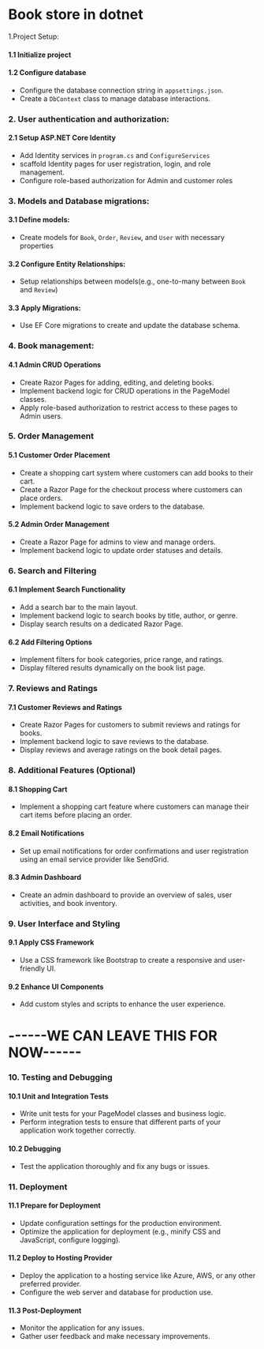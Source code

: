 
# Book store in dotnet 

1.Project Setup:
#### 1.1 Initialize project 
#### 1.2 Configure database
- Configure the database connection string in `appsettings.json`.
- Create a `DbContext` class to manage database interactions.
### 2. User authentication and authorization: 
#### 2.1 Setup ASP.NET Core Identity
- Add Identity services in `program.cs` and `ConfigureServices`
- scaffold Identity pages for user registration, login, and role management.
- Configure role-based authorization for Admin and customer roles
### 3. Models and Database migrations:
#### 3.1 Define models: 
- Create models for `Book`, `Order`, `Review`, and `User` with necessary properties 
#### 3.2 Configure Entity Relationships:
- Setup relationships between models(e.g., one-to-many between `Book` and `Review`)
#### 3.3 Apply Migrations:
- Use EF Core migrations to create and update the database schema.
### 4. Book management:
#### 4.1 Admin CRUD Operations
- Create Razor Pages for adding, editing, and deleting books.
- Implement backend logic for CRUD operations in the PageModel classes.
- Apply role-based authorization to restrict access to these pages to Admin users.
### 5. Order Management

#### 5.1 Customer Order Placement

- Create a shopping cart system where customers can add books to their cart.
- Create a Razor Page for the checkout process where customers can place orders.
- Implement backend logic to save orders to the database.
#### 5.2 Admin Order Management

- Create a Razor Page for admins to view and manage orders.
- Implement backend logic to update order statuses and details.
### 6. Search and Filtering

#### 6.1 Implement Search Functionality

- Add a search bar to the main layout.
- Implement backend logic to search books by title, author, or genre.
- Display search results on a dedicated Razor Page.

#### 6.2 Add Filtering Options

- Implement filters for book categories, price range, and ratings.
- Display filtered results dynamically on the book list page.

### 7. Reviews and Ratings

#### 7.1 Customer Reviews and Ratings

- Create Razor Pages for customers to submit reviews and ratings for books.
- Implement backend logic to save reviews to the database.
- Display reviews and average ratings on the book detail pages.

### 8. Additional Features (Optional)

#### 8.1 Shopping Cart

- Implement a shopping cart feature where customers can manage their cart items before placing an order.

#### 8.2 Email Notifications

- Set up email notifications for order confirmations and user registration using an email service provider like SendGrid.

#### 8.3 Admin Dashboard

- Create an admin dashboard to provide an overview of sales, user activities, and book inventory.

### 9. User Interface and Styling

#### 9.1 Apply CSS Framework

- Use a CSS framework like Bootstrap to create a responsive and user-friendly UI.

#### 9.2 Enhance UI Components

- Add custom styles and scripts to enhance the user experience.

#  ------WE CAN LEAVE THIS FOR NOW------

### 10. Testing and Debugging

#### 10.1 Unit and Integration Tests

- Write unit tests for your PageModel classes and business logic.
- Perform integration tests to ensure that different parts of your application work together correctly.

#### 10.2 Debugging

- Test the application thoroughly and fix any bugs or issues.

### 11. Deployment

#### 11.1 Prepare for Deployment

- Update configuration settings for the production environment.
- Optimize the application for deployment (e.g., minify CSS and JavaScript, configure logging).

#### 11.2 Deploy to Hosting Provider

- Deploy the application to a hosting service like Azure, AWS, or any other preferred provider.
- Configure the web server and database for production use.

#### 11.3 Post-Deployment

- Monitor the application for any issues.
- Gather user feedback and make necessary improvements.


